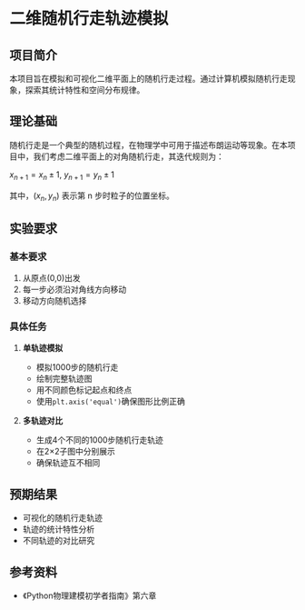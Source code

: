 # 二维随机行走轨迹模拟

## 项目简介
本项目旨在模拟和可视化二维平面上的随机行走过程。通过计算机模拟随机行走现象，探索其统计特性和空间分布规律。

## 理论基础
随机行走是一个典型的随机过程，在物理学中可用于描述布朗运动等现象。在本项目中，我们考虑二维平面上的对角随机行走，其迭代规则为：

$x_{n+1}=x_n\pm1$, $y_{n+1}=y_n\pm1$

其中，$(x_n,y_n)$ 表示第 n 步时粒子的位置坐标。

## 实验要求

### 基本要求
1. 从原点(0,0)出发
2. 每一步必须沿对角线方向移动
3. 移动方向随机选择

### 具体任务
1. **单轨迹模拟**
   - 模拟1000步的随机行走
   - 绘制完整轨迹图
   - 用不同颜色标记起点和终点
   - 使用`plt.axis('equal')`确保图形比例正确

2. **多轨迹对比**
   - 生成4个不同的1000步随机行走轨迹
   - 在2×2子图中分别展示
   - 确保轨迹互不相同

## 预期结果
- 可视化的随机行走轨迹
- 轨迹的统计特性分析
- 不同轨迹的对比研究

## 参考资料
- 《Python物理建模初学者指南》第六章